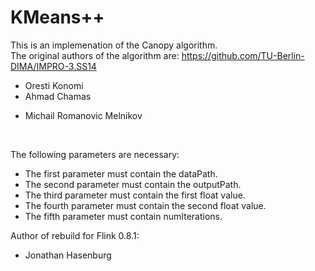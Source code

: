 # KMeans++

This is an implemenation of the Canopy algorithm.<br>
The original authors of the algorithm are: https://github.com/TU-Berlin-DIMA/IMPRO-3.SS14 <br>
 * Oresti Konomi <br>
 * Ahmad Chamas <br>
 + Michail Romanovic Melnikov <br>
<br>

The following parameters are necessary: <br>
 * The first parameter must contain the dataPath.
 * The second parameter must contain the outputPath.
 * The third parameter must contain the first float value.
 * The fourth parameter must contain the second float value.
 * The fifth parameter must contain numIterations.

Author of rebuild for Flink 0.8.1: <br>
 * Jonathan Hasenburg <br>
